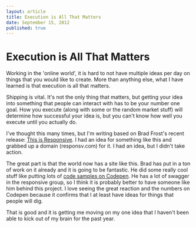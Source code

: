 ```yaml
---
layout: article
title: Execution is All That Matters
date: September 15, 2012
published: true
---
```


# Execution is All That Matters

Working in the 'online world', it is hard to not have multiple ideas per day on things that you would like to create. More than anything else, what I have learned is that execution is all that matters. 

Shipping is vital. It's not the only thing that matters, but getting your idea into something that people can interact with has to be your number one goal. How you execute (along with some or the random market stuff) will determine how successful your idea is, but you can't know how well you execute until you actually do.

I've thought this many times, but I'm writing based on Brad Frost's recent release: [This is Responsive](http://bradfrost.github.com/this-is-responsive). I had an idea for something like this and grabbed up a domain (responsv.com) for it. I had an idea, but I didn't take action. 

The great part is that the world now has a site like this. Brad has put in a ton of work on it already and it is going to be fantastic. He did some really cool stuff like putting lots of [code samples on Codepen](http://codepen.io/bradfrost). He has a lot of swagger in the responsive group, so I think it is probably better to have someone like him behind this project. I love seeing the great reaction and the numbers on Codepen because it confirms that I at least have ideas for things that people will dig. 

That is good and it is getting me moving on my one idea that I haven't been able to kick out of my brain for the past year.